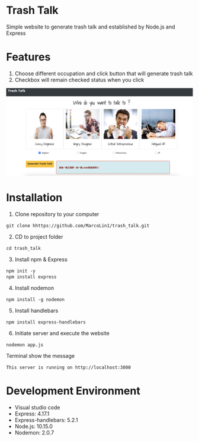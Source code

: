 # Trash Talk
Simple website to generate trash talk and established by Node.js and Express

# Features
1. Choose different occupation and click button that will generate trash talk
2. Checkbox will remain checked status when you click

![image](https://github.com/MarcoLin1/trash_talk/blob/master/tashTalk.jpg)

# Installation
1. Clone repository to your computer
```
git clone hhttps://github.com/MarcoLin1/trash_talk.git
```
2. CD to project folder
```
cd trash_talk
```
3. Install npm & Express
```
npm init -y
npm install express
```
4. Install nodemon
```
npm install -g nodemon
```
5. Install handlebars
```
npm install express-handlebars
```
6. Initiate server and execute the website
```
nodemon app.js 
```
Terminal show the message 
```
This server is running on http://localhost:3000 
```

# Development Environment 
* Visual studio code 
* Express: 4.17.1
* Express-handlebars: 5.2.1
* Node.js: 10.15.0
* Nodemon: 2.0.7



